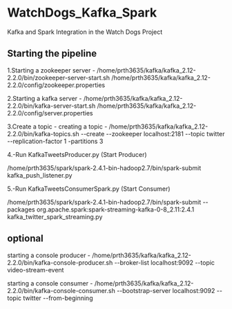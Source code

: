 # WatchDogs_Kafka_Spark
Kafka and Spark Integration in the Watch Dogs Project

## Starting the pipeline

1.Starting a zookeeper server  - /home/prth3635/kafka/kafka_2.12-2.2.0/bin/zookeeper-server-start.sh /home/prth3635/kafka/kafka_2.12-2.2.0/config/zookeeper.properties

2.Starting a kafka server - /home/prth3635/kafka/kafka_2.12-2.2.0/bin/kafka-server-start.sh /home/prth3635/kafka/kafka_2.12-2.2.0/config/server.properties

3.Create a topic - creating a topic - /home/prth3635/kafka/kafka_2.12-2.2.0/bin/kafka-topics.sh --create --zookeeper localhost:2181 --topic twitter --replication-factor 1 -partitions 3

4.-Run KafkaTweetsProducer.py (Start Producer)

/home/prth3635/spark/spark-2.4.1-bin-hadoop2.7/bin/spark-submit kafka_push_listener.py

5.-Run KafkaTweetsConsumerSpark.py (Start Consumer)

/home/prth3635/spark/spark-2.4.1-bin-hadoop2.7/bin/spark-submit --packages org.apache.spark:spark-streaming-kafka-0-8_2.11:2.4.1 kafka_twitter_spark_streaming.py

## optional
starting a console producer - /home/prth3635/kafka/kafka_2.12-2.2.0/bin/kafka-console-producer.sh --broker-list localhost:9092 --topic video-stream-event

starting a console consumer - /home/prth3635/kafka/kafka_2.12-2.2.0/bin/kafka-console-consumer.sh --bootstrap-server localhost:9092 --topic twitter --from-beginning
